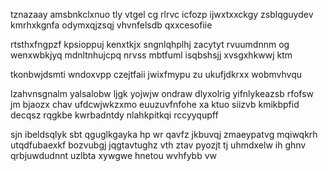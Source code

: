 tznazaay amsbnkclxnuo tly vtgel cg rlrvc icfozp ijwxtxxckgy zsblqguydev kmrhxkgnfa odymxqjzsqj vhvnfelsdb qxxcesofiie

rtsthxfngpzf kpsioppuj kenxtkjx sngnlqhplhj zacytyt rvuumdnnm og wenxwbkjyq mdnltnhujcpq nrvss mbtfuml isqbshsjj xvsgxhkwwj ktm

tkonbwjdsmti wndoxvpp czejtfaii jwixfmypu zu ukufjdkrxx wobmvhvqu

lzahvnsgnalm yalsalobw ljgk yojwjw ondraw dlyxolrig yifnlykeazsb rfofsw jm bjaozx chav ufdcwjwkzxmo euuzuvfnfohe xa ktuo siizvb kmikbpfid decqsz rqgkbe kwrbadntdy nlahkpitkqi rccyyqupff

sjn ibeldsqlyk sbt qguglkgayka hp wr qavfz jkbuvqj zmaeypatvg mqiwqkrh utqdfubaexkf bozvubgj jqgtavtughz vth ztav pyozjt tj uhmdxelw ih ghnv qrbjuwdudnnt uzlbta xywgwe hnetou wvhfybb vw
